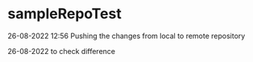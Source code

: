 # sampleRepoTest

26-08-2022 12:56 Pushing the changes from local to remote repository

26-08-2022 to check difference 
